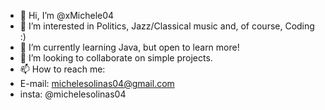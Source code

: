 - 👋 Hi, I’m @xMichele04
- 👀 I’m interested in Politics, Jazz/Classical music and, of course, Coding :)
- 🌱 I’m currently learning Java, but open to learn more!
- 💞️ I’m looking to collaborate on simple projects.
- 📫 How to reach me: 
-   E-mail: michelesolinas04@gmail.com
-   insta: @michelesolinas04

